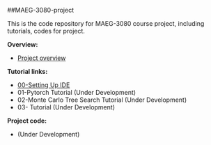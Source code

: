 ##MAEG-3080-project

This is the code repository for MAEG-3080 course project, including tutorials, codes for project.

**Overview:**
* [Project overview](https://github.com/linhongbin-ws/MAEG-3080-project/blob/master/project-overview.md)

**Tutorial links:**
* [00-Setting Up IDE](https://github.com/linhongbin-ws/MAEG-3080-project/blob/master/00-Setting-Up-IDE.md)
* 01-Pytorch Tutorial (Under Development)
* 02-Monte Carlo Tree Search Tutorial (Under Development)
* 03- Tutorial (Under Development)

**Project code:**

* (Under Development)

[comment]: <> (## Resource)

[comment]: <> (Monte Carlos Tree Search &#40;MCTS&#41;:)

[comment]: <> (1. Udacity RL Course Series: [link]&#40;https://classroom.udacity.com/courses/ud600/lessons/4759058600/concepts/51904801690923&#41; )

[comment]: <> (1. Clear Explaination by John Levine: [link]&#40;https://www.youtube.com/watch?v=UXW2yZndl7U&t=2s&ab_channel=JohnLevine&#41;)

[comment]: <> (1. Chinese Course on MCTS: [link]&#40;https://www.youtube.com/watch?v=niIaKaWIRX0&ab_channel=%E4%B8%AD%E5%9B%BD%E5%A4%A7%E5%AD%A6MOOC-%E6%85%95%E8%AF%BE&#41;)

[comment]: <> (1. Survey Paper for MCTS &#40;Deep Understanding on MCTS and its variations&#41;: [link]&#40;https://ieeexplore.ieee.org/stamp/stamp.jsp?arnumber=6145622&casa_token=AecTrST5MJYAAAAA:1UepYH0lA9-jdodOaItjidj0ie8kcKFAH65qh4F3AzkX1wiWrfNj4lb5Um-w7RJChEu0heo3&tag=1&#41;)

[comment]: <> (1. Pytorch Tutorial [link]&#40;https://github.com/yunjey/pytorch-tutorial&#41;.)